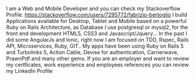 I am a Web and Mobile Developer and you can check my Stackoverflow Profile.
https://stackoverflow.com/users/7295772/fabrizio-bertoglio
I build Applications available for Desktop, Tablet and Mobile based on a powerful Ruby on Rails Architecture, as Database I use postgresql or mysql2, for the front end development HTML5, CSS3 and Javascript/Jquery... In the past I did some AngularJs and Ionic, right now I am focused on TDD, Rspec, Rails API, Microservices, Ruby, GIT..
My apps have been using Ruby on Rails 5 and Turbolinks 5, Action Cable, Devise for authentication, Carrierwave, PrawnPdf and many other gems. If you are an employer and want to review my certficates, work experience and employees references you can review my LinkedIn Profile
